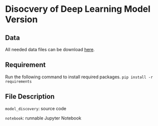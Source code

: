 # Disocvery of Deep Learning Model Version

## Data

All needed data files can be download [here](https://drive.google.com/uc?id=1ozrvNU128WOGWDVhhDKtZENzBMuO-w4i).

## Requirement

Run the following command to install required packages.
`pip install -r requirements`

## File Description

`model_discovery`: source code

`notebook`: runnable Jupyter Notebook
